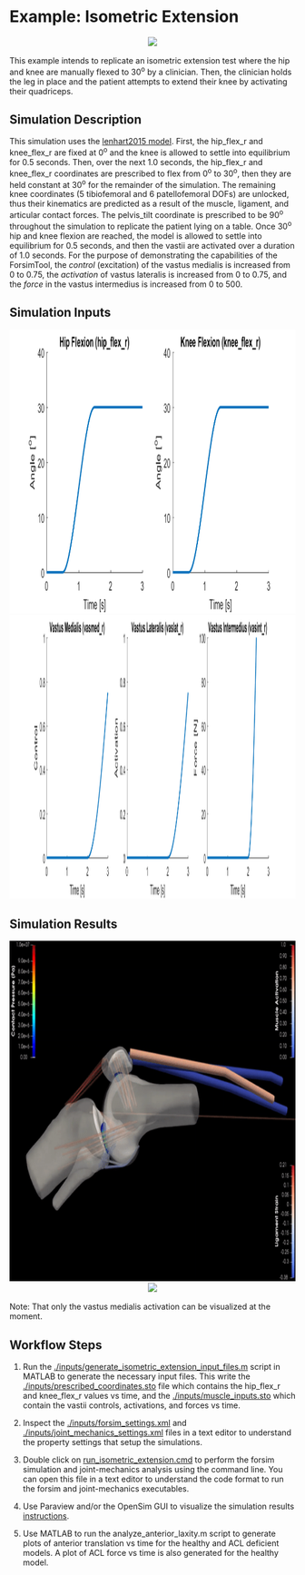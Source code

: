 # Example: Isometric Extension

<p align="center">
  <a href="https://youtu.be/F7LRQARxCpQ?t=60">
<img src="https://img.youtube.com/vi/F7LRQARxCpQ/0.jpg" height="400">
  </a>
</p>

This example intends to replicate an isometric extension test where the hip and knee are manually flexed to 30<sup>o</sup> by a clinician. Then, the clinician holds the leg in place and the patient attempts to extend their knee by activating their quadriceps. 

## Simulation Description
This simulation uses the [lenhart2015 model](../../models/lenhart2015/lenhart2015.osim). First, the hip_flex_r and knee_flex_r are fixed at 0<sup>o</sup> and the knee is allowed to settle into equilibrium for 0.5 seconds. Then, over the next 1.0 seconds, the hip_flex_r and knee_flex_r coordinates are prescribed to flex from 0<sup>o</sup> to 30<sup>o</sup>, then they are held constant at 30<sup>o</sup> for the remainder of the simulation. The remaining knee coordinates (5 tibiofemoral and 6 patellofemoral DOFs) are unlocked, thus their kinematics are predicted as a result of the muscle, ligament, and articular contact forces. The pelvis_tilt coordinate is prescribed to be 90<sup>o</sup> throughout the simulation to replicate the patient lying on a table. Once 30<sup>o</sup> hip and knee flexion are reached, the model is allowed to settle into equilibrium for 0.5 seconds, and then the vastii are activated over a duration of 1.0 seconds. For the purpose of demonstrating the capabilities of the ForsimTool, the *control* (excitation) of the vastus medialis is increased from 0 to 0.75, the *activation* of vastus lateralis is increased from 0 to 0.75, and the *force* in the vastus intermedius is increased from 0 to 500.

## Simulation Inputs
<p align="center">
<img src="./graphics/prescribed_coordinates.png" height="500">
<img src="./graphics/muscle_inputs.png" height="500">
</p>

## Simulation Results
<p align="center">
<img src="./graphics/isometric_extension_sagittal.gif" height="600">
<img src="./graphics/isometric_extension_oblique.gif" height="600">
</p>
Note: That only the vastus medialis activation can be visualized at the moment. 

## Workflow Steps
1) Run the [./inputs/generate_isometric_extension_input_files.m](inputs/generate_isometric_extension_input_files.m) script in MATLAB to generate the necessary input files. This write the [./inputs/prescribed_coordinates.sto](./inputs/prescribed_coordinates.sto) file which contains the hip_flex_r and knee_flex_r values vs time, and the [./inputs/muscle_inputs.sto](./inputs/muscle_inputs.sto) which contain the vastii controls, activations, and forces vs time. 

2) Inspect the [./inputs/forsim_settings.xml](inputs/forsim_settings.xml) and [./inputs/joint_mechanics_settings.xml](inputs/joint_mechanics_settings.xml) files in a text editor to understand the property settings that setup the simulations.

3) Double click on [run_isometric_extension.cmd](run_isometric_extension.cmd) to perform the forsim simulation and joint-mechanics analysis using the command line. You can open this file in a text editor to understand the code format to run the forsim and joint-mechanics executables.

4) Use Paraview and/or the OpenSim GUI to visualize the simulation results [instructions](../../documentation/visualizing-simulation-results).

5) Use MATLAB to run the analyze_anterior_laxity.m script to generate plots of anterior translation vs time for the healthy and ACL deficient models. A plot of ACL force vs time is also generated for the healthy model.  

